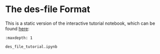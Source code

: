 # The des-file Format

This is a static version of the interactive tutorial notebook, which can be found [here](https://github.com/facebookresearch/minihack/blob/master/notebooks/des_file_tutorial.ipynb):

```{toctree}
:maxdepth: 1

des_file_tutorial.ipynb
```
